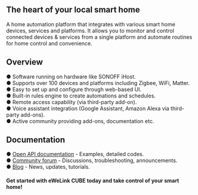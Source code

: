 ## The heart of your local smart home
A home automation platform that integrates with various smart home devices, services and platforms. It allows you to monitor and control connected devices & services from a single platform and automate routines for home control and convenience.
## Overview
● Software running on hardware like SONOFF iHost. </br>
● Supports over 100 devices and platforms including Zigbee, WiFi, Matter.</br>
● Easy to set up and configure through web-based UI.</br>
● Built-in rules engine to create automations and schedules.</br>
● Remote access capability (via third-party add-on).</br>
● Voice assistant integration (Google Assistant, Amazon Alexa via third-party add-ons).</br>
● Active community providing add-ons, documentation etc.
## Documentation
● [Open API documentation](https://ewelink.cc/ewelink-cube/introduce-open-api/) - Examples, detailed codes.</br>
● [Community forum](https://forum.ewelink.cc/c/ewelink-cube-developer/24) - Discussions, troubleshooting, announcements.</br>
● [Blog](https://ewelink.cc/blog/) - News, updates, tutorials.</br>
#### Get started with eWeLink CUBE today and take control of your smart home!
